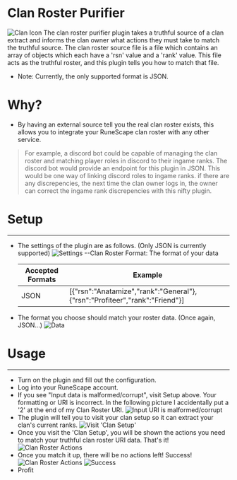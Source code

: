 # Clan Roster Purifier

![Clan Icon](https://www.champs.chat/wp-content/uploads/2020/04/Clan_Homes_transparent.png) The clan roster purifier plugin takes a truthful source of a clan extract and informs the clan owner what actions they must take to match the truthful source. The clan roster source file is a file which contains an array of objects which each have a 'rsn' value and a 'rank' value. This file acts as the truthful roster, and this plugin tells you how to match that file.

  - Note: Currently, the only supported format is JSON.

# Why?

  - By having an external source tell you the real clan roster exists, this allows you to integrate your RuneScape clan roster with any other service. 
  > For example, a discord bot could be capable of managing the clan roster and matching player roles in discord to their ingame ranks. The discord bot would provide an endpoint for this plugin in JSON. This would be one way of linking discord roles to ingame ranks. if there are any discrepencies, the next time the clan owner logs in, the owner can correct the ingame rank discrepencies with this nifty plugin.


# Setup
---
  - The settings of the plugin are as follows. (Only JSON is currently supported)
    ![Settings](http://champs.chat/images/2020-04-20_20:38:29PM.png)
  --Clan Roster Format: The format of your data

    | Accepted Formats | Example |
    | ------ | ------ |
    | JSON | [{"rsn":"Anatamize","rank":"General"}, {"rsn":"Profiteer","rank":"Friend"}] |
  - The format you choose should match your roster data. (Once again, JSON...)
   ![Data](http://champs.chat/images/2020-04-20_20:46:09PM.png)

# Usage
---
  - Turn on the plugin and fill out the configuration.
  - Log into your RuneScape account.
  - If you see "Input data is malformed/corrupt", visit Setup above. Your formatting or URI is incorrect. In the following picture I accidentally put a '2' at the end of my Clan Roster URI.
  ![Input URI is malformed/corrupt](http://champs.chat/images/2020-04-20_20:42:04PM.png)
  - The plugin will tell you to visit your clan setup so it can extract your clan's current ranks.
  ![Visit 'Clan Setup'](http://champs.chat/images/2020-04-20_20:41:52PM.png)
  - Once you visit the 'Clan Setup', you will be shown the actions you need to match your truthful clan roster URI data. That's it!
  ![Clan Roster Actions](http://champs.chat/images/2020-04-20_20:40:49PM.png)
  - Once you match it up, there will be no actions left! Success!
  ![Clan Roster Actions](http://champs.chat/images/2020-04-20_20:40:49PM.png)
 ![Success](http://champs.chat/images/2020-04-20_20:41:43PM.png)
  - Profit
